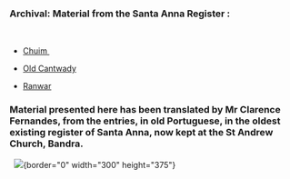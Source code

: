 ### Archival: Material from the Santa Anna Register :  

 

-   [Chuim ](ArchiveChuim.htm)

-   [Old Cantwady](ArchiveOldCant.htm) 

-   [Ranwar](ArRegPakRanwar.htm) 

### Material presented here has been translated by Mr Clarence Fernandes, from the entries, in old Portuguese, in the oldest existing register of Santa Anna, now kept at the St Andrew Church, Bandra.

  ![](../images/clarenc299bArch.gif){border="0" width="300"
height="375"}

 

 

 

 
